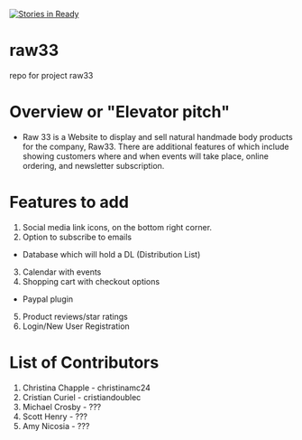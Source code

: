 [![Stories in Ready](https://badge.waffle.io/asu-cis-capstone/raw33.png?label=ready&title=Ready)](https://waffle.io/asu-cis-capstone/raw33)
# raw33
repo for project raw33

# Overview or "Elevator pitch"
- Raw 33 is a Website to display and sell natural handmade body products for the company, Raw33.  There are additional features of which include showing customers where and when events will take place, online ordering, and newsletter subscription.

# Features to add
1. Social media link icons, on the bottom right corner.
2. Option to subscribe to emails
- Database which will hold a DL (Distribution List)
3. Calendar with events
4. Shopping cart with checkout options
- Paypal plugin
5. Product reviews/star ratings
6. Login/New User Registration

# List of Contributors
1. Christina Chapple - christinamc24
2. Cristian Curiel - cristiandoublec
3. Michael Crosby - ???
4. Scott Henry - ???
3. Amy Nicosia - ???
